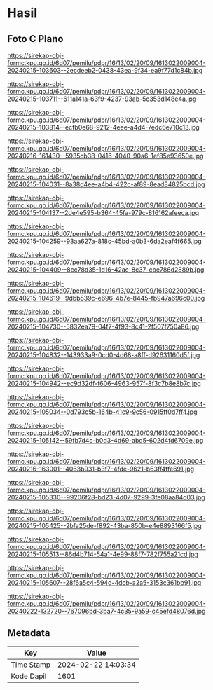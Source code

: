 # Hasil

## Foto C Plano

https://sirekap-obj-formc.kpu.go.id/6d07/pemilu/pdpr/16/13/02/20/09/1613022009004-20240215-103603--2ecdeeb2-0438-43ea-9f34-ea9f77d1c84b.jpg

https://sirekap-obj-formc.kpu.go.id/6d07/pemilu/pdpr/16/13/02/20/09/1613022009004-20240215-103711--611a141a-63f9-4237-93ab-5c353d148e4a.jpg

https://sirekap-obj-formc.kpu.go.id/6d07/pemilu/pdpr/16/13/02/20/09/1613022009004-20240215-103814--ecfb0e68-9212-4eee-a4d4-7edc6e710c13.jpg

https://sirekap-obj-formc.kpu.go.id/6d07/pemilu/pdpr/16/13/02/20/09/1613022009004-20240216-161430--5935cb38-0416-4040-90a6-1ef85e93650e.jpg

https://sirekap-obj-formc.kpu.go.id/6d07/pemilu/pdpr/16/13/02/20/09/1613022009004-20240215-104031--8a38d4ee-a4b4-422c-af89-8ead84825bcd.jpg

https://sirekap-obj-formc.kpu.go.id/6d07/pemilu/pdpr/16/13/02/20/09/1613022009004-20240215-104137--2de4e595-b364-45fa-979c-816162afeeca.jpg

https://sirekap-obj-formc.kpu.go.id/6d07/pemilu/pdpr/16/13/02/20/09/1613022009004-20240215-104259--93aa627a-818c-45bd-a0b3-6da2eaf4f665.jpg

https://sirekap-obj-formc.kpu.go.id/6d07/pemilu/pdpr/16/13/02/20/09/1613022009004-20240215-104409--8cc78d35-1d16-42ac-8c37-cbe786d2889b.jpg

https://sirekap-obj-formc.kpu.go.id/6d07/pemilu/pdpr/16/13/02/20/09/1613022009004-20240215-104619--9dbb539c-e696-4b7e-8445-fb947a696c00.jpg

https://sirekap-obj-formc.kpu.go.id/6d07/pemilu/pdpr/16/13/02/20/09/1613022009004-20240215-104730--5832ea79-04f7-4f93-8c41-2f507f750a86.jpg

https://sirekap-obj-formc.kpu.go.id/6d07/pemilu/pdpr/16/13/02/20/09/1613022009004-20240215-104832--143933a9-0cd0-4d68-a8ff-d92631160d5f.jpg

https://sirekap-obj-formc.kpu.go.id/6d07/pemilu/pdpr/16/13/02/20/09/1613022009004-20240215-104942--ec9d32df-f606-4963-957f-8f3c7b8e8b7c.jpg

https://sirekap-obj-formc.kpu.go.id/6d07/pemilu/pdpr/16/13/02/20/09/1613022009004-20240215-105034--0d793c5b-164b-41c9-9c56-0915ff0d7ff4.jpg

https://sirekap-obj-formc.kpu.go.id/6d07/pemilu/pdpr/16/13/02/20/09/1613022009004-20240215-105142--59fb7d4c-b0d3-4d69-abd5-602d4fd6709e.jpg

https://sirekap-obj-formc.kpu.go.id/6d07/pemilu/pdpr/16/13/02/20/09/1613022009004-20240216-163001--4063b931-b3f7-4fde-9621-b63ff4ffe691.jpg

https://sirekap-obj-formc.kpu.go.id/6d07/pemilu/pdpr/16/13/02/20/09/1613022009004-20240215-105330--99206f28-bd23-4d07-9299-3fe08aa84d03.jpg

https://sirekap-obj-formc.kpu.go.id/6d07/pemilu/pdpr/16/13/02/20/09/1613022009004-20240215-105425--2bfa25de-f892-43ba-850b-e4e8893166f5.jpg

https://sirekap-obj-formc.kpu.go.id/6d07/pemilu/pdpr/16/13/02/20/09/1613022009004-20240215-105513--86d4b714-54a1-4e99-88f7-782f755a21cd.jpg

https://sirekap-obj-formc.kpu.go.id/6d07/pemilu/pdpr/16/13/02/20/09/1613022009004-20240215-105607--28f6a5c4-594d-4dcb-a2a5-3153c361bb91.jpg

https://sirekap-obj-formc.kpu.go.id/6d07/pemilu/pdpr/16/13/02/20/09/1613022009004-20240222-132720--767096bd-3ba7-4c35-9a59-c45efd48076d.jpg


## Metadata

| Key        | Value               |
| ---------- | ------------------- |
| Time Stamp | 2024-02-22 14:03:34 |
| Kode Dapil | 1601                |



